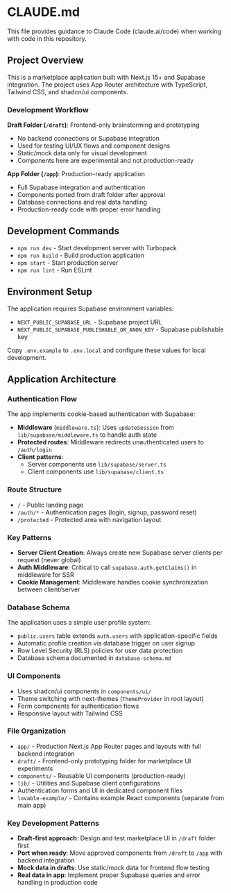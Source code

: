 # CLAUDE.md

This file provides guidance to Claude Code (claude.ai/code) when working with code in this repository.

## Project Overview

This is a marketplace application built with Next.js 15+ and Supabase integration. The project uses App Router architecture with TypeScript, Tailwind CSS, and shadcn/ui components.

### Development Workflow

**Draft Folder (`/draft`)**: Frontend-only brainstorming and prototyping
- No backend connections or Supabase integration
- Used for testing UI/UX flows and component designs
- Static/mock data only for visual development
- Components here are experimental and not production-ready

**App Folder (`/app`)**: Production-ready application
- Full Supabase integration and authentication
- Components ported from draft folder after approval
- Database connections and real data handling
- Production-ready code with proper error handling

## Development Commands

- `npm run dev` - Start development server with Turbopack
- `npm run build` - Build production application
- `npm start` - Start production server
- `npm run lint` - Run ESLint

## Environment Setup

The application requires Supabase environment variables:
- `NEXT_PUBLIC_SUPABASE_URL` - Supabase project URL
- `NEXT_PUBLIC_SUPABASE_PUBLISHABLE_OR_ANON_KEY` - Supabase publishable key

Copy `.env.example` to `.env.local` and configure these values for local development.

## Application Architecture

### Authentication Flow
The app implements cookie-based authentication with Supabase:
- **Middleware** (`middleware.ts`): Uses `updateSession` from `lib/supabase/middleware.ts` to handle auth state
- **Protected routes**: Middleware redirects unauthenticated users to `/auth/login`
- **Client patterns**: 
  - Server components use `lib/supabase/server.ts` 
  - Client components use `lib/supabase/client.ts`

### Route Structure
- `/` - Public landing page
- `/auth/*` - Authentication pages (login, signup, password reset)
- `/protected` - Protected area with navigation layout

### Key Patterns
- **Server Client Creation**: Always create new Supabase server clients per request (never global)
- **Auth Middleware**: Critical to call `supabase.auth.getClaims()` in middleware for SSR
- **Cookie Management**: Middleware handles cookie synchronization between client/server

### Database Schema
The application uses a simple user profile system:
- `public.users` table extends `auth.users` with application-specific fields
- Automatic profile creation via database trigger on user signup
- Row Level Security (RLS) policies for user data protection
- Database schema documented in `database-schema.md`

### UI Components
- Uses shadcn/ui components in `components/ui/`
- Theme switching with next-themes (`ThemeProvider` in root layout)
- Form components for authentication flows
- Responsive layout with Tailwind CSS

### File Organization
- `app/` - Production Next.js App Router pages and layouts with full backend integration
- `draft/` - Frontend-only prototyping folder for marketplace UI experiments
- `components/` - Reusable UI components (production-ready)
- `lib/` - Utilities and Supabase client configurations
- Authentication forms and UI in dedicated component files
- `lovable-example/` - Contains example React components (separate from main app)

### Key Development Patterns
- **Draft-first approach**: Design and test marketplace UI in `/draft` folder first
- **Port when ready**: Move approved components from `/draft` to `/app` with backend integration
- **Mock data in drafts**: Use static/mock data for frontend flow testing
- **Real data in app**: Implement proper Supabase queries and error handling in production code